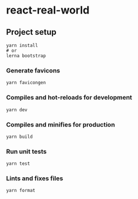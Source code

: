 # react-real-world

## Project setup
```
yarn install
# or
lerna bootstrap

```

### Generate favicons
```
yarn favicongen
```

### Compiles and hot-reloads for development


```
yarn dev
```

### Compiles and minifies for production
```
yarn build
```

### Run unit tests
```
yarn test
```

### Lints and fixes files
```
yarn format
```

